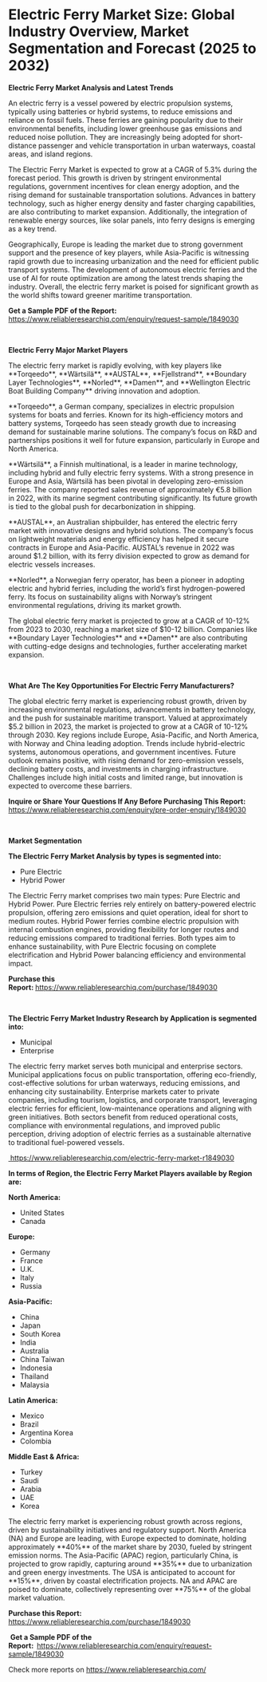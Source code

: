 <p><h1>Electric Ferry Market Size: Global Industry Overview, Market Segmentation and Forecast (2025 to 2032)</h1></p><p><strong>Electric Ferry Market Analysis and Latest Trends</strong></p>
<p><p>An electric ferry is a vessel powered by electric propulsion systems, typically using batteries or hybrid systems, to reduce emissions and reliance on fossil fuels. These ferries are gaining popularity due to their environmental benefits, including lower greenhouse gas emissions and reduced noise pollution. They are increasingly being adopted for short-distance passenger and vehicle transportation in urban waterways, coastal areas, and island regions.</p><p>The Electric Ferry Market is expected to grow at a CAGR of 5.3% during the forecast period. This growth is driven by stringent environmental regulations, government incentives for clean energy adoption, and the rising demand for sustainable transportation solutions. Advances in battery technology, such as higher energy density and faster charging capabilities, are also contributing to market expansion. Additionally, the integration of renewable energy sources, like solar panels, into ferry designs is emerging as a key trend.</p><p>Geographically, Europe is leading the market due to strong government support and the presence of key players, while Asia-Pacific is witnessing rapid growth due to increasing urbanization and the need for efficient public transport systems. The development of autonomous electric ferries and the use of AI for route optimization are among the latest trends shaping the industry. Overall, the electric ferry market is poised for significant growth as the world shifts toward greener maritime transportation.</p></p>
<p><strong>Get a Sample PDF of the Report:&nbsp;</strong> <a href="https://www.reliableresearchiq.com/enquiry/request-sample/1849030?utm_campaign=1842&utm_medium=2&utm_source=Github&utm_content=ia&utm_term=23012025&utm_id=electric-ferry">https://www.reliableresearchiq.com/enquiry/request-sample/1849030</a></p>
<p>&nbsp;</p>
<p><strong>Electric Ferry Major Market Players</strong></p>
<p><p>The electric ferry market is rapidly evolving, with key players like **Torqeedo**, **Wärtsilä**, **AUSTAL**, **Fjellstrand**, **Boundary Layer Technologies**, **Norled**, **Damen**, and **Wellington Electric Boat Building Company** driving innovation and adoption. </p><p>**Torqeedo**, a German company, specializes in electric propulsion systems for boats and ferries. Known for its high-efficiency motors and battery systems, Torqeedo has seen steady growth due to increasing demand for sustainable marine solutions. The company’s focus on R&D and partnerships positions it well for future expansion, particularly in Europe and North America.</p><p>**Wärtsilä**, a Finnish multinational, is a leader in marine technology, including hybrid and fully electric ferry systems. With a strong presence in Europe and Asia, Wärtsilä has been pivotal in developing zero-emission ferries. The company reported sales revenue of approximately €5.8 billion in 2022, with its marine segment contributing significantly. Its future growth is tied to the global push for decarbonization in shipping.</p><p>**AUSTAL**, an Australian shipbuilder, has entered the electric ferry market with innovative designs and hybrid solutions. The company’s focus on lightweight materials and energy efficiency has helped it secure contracts in Europe and Asia-Pacific. AUSTAL’s revenue in 2022 was around $1.2 billion, with its ferry division expected to grow as demand for electric vessels increases.</p><p>**Norled**, a Norwegian ferry operator, has been a pioneer in adopting electric and hybrid ferries, including the world’s first hydrogen-powered ferry. Its focus on sustainability aligns with Norway’s stringent environmental regulations, driving its market growth.</p><p>The global electric ferry market is projected to grow at a CAGR of 10-12% from 2023 to 2030, reaching a market size of $10-12 billion. Companies like **Boundary Layer Technologies** and **Damen** are also contributing with cutting-edge designs and technologies, further accelerating market expansion.</p></p>
<p>&nbsp;</p>
<p><strong>What Are The Key Opportunities For Electric Ferry Manufacturers?</strong></p>
<p><p>The global electric ferry market is experiencing robust growth, driven by increasing environmental regulations, advancements in battery technology, and the push for sustainable maritime transport. Valued at approximately $5.2 billion in 2023, the market is projected to grow at a CAGR of 10-12% through 2030. Key regions include Europe, Asia-Pacific, and North America, with Norway and China leading adoption. Trends include hybrid-electric systems, autonomous operations, and government incentives. Future outlook remains positive, with rising demand for zero-emission vessels, declining battery costs, and investments in charging infrastructure. Challenges include high initial costs and limited range, but innovation is expected to overcome these barriers.</p></p>
<p><strong>Inquire or Share Your Questions If Any Before Purchasing This Report:</strong> <a href="https://www.reliableresearchiq.com/enquiry/pre-order-enquiry/1849030?utm_campaign=1842&utm_medium=2&utm_source=Github&utm_content=ia&utm_term=23012025&utm_id=electric-ferry">https://www.reliableresearchiq.com/enquiry/pre-order-enquiry/1849030</a></p>
<p>&nbsp;</p>
<p><strong>Market Segmentation</strong></p>
<p><strong>The Electric Ferry Market Analysis by types is segmented into:</strong></p>
<p><ul><li>Pure Electric</li><li>Hybrid Power</li></ul></p>
<p><p>The Electric Ferry market comprises two main types: Pure Electric and Hybrid Power. Pure Electric ferries rely entirely on battery-powered electric propulsion, offering zero emissions and quiet operation, ideal for short to medium routes. Hybrid Power ferries combine electric propulsion with internal combustion engines, providing flexibility for longer routes and reducing emissions compared to traditional ferries. Both types aim to enhance sustainability, with Pure Electric focusing on complete electrification and Hybrid Power balancing efficiency and environmental impact.</p></p>
<p><strong>Purchase this Report:&nbsp;</strong><a href="https://www.reliableresearchiq.com/purchase/1849030?utm_campaign=1842&utm_medium=2&utm_source=Github&utm_content=ia&utm_term=23012025&utm_id=electric-ferry">https://www.reliableresearchiq.com/purchase/1849030</a></p>
<p>&nbsp;</p>
<p><strong>The Electric Ferry Market Industry Research by Application is segmented into:</strong></p>
<p><ul><li>Municipal</li><li>Enterprise</li></ul></p>
<p><p>The electric ferry market serves both municipal and enterprise sectors. Municipal applications focus on public transportation, offering eco-friendly, cost-effective solutions for urban waterways, reducing emissions, and enhancing city sustainability. Enterprise markets cater to private companies, including tourism, logistics, and corporate transport, leveraging electric ferries for efficient, low-maintenance operations and aligning with green initiatives. Both sectors benefit from reduced operational costs, compliance with environmental regulations, and improved public perception, driving adoption of electric ferries as a sustainable alternative to traditional fuel-powered vessels.</p></p>
<p><a href="https://www.reliableresearchiq.com/electric-ferry-market-r1849030?utm_campaign=1842&utm_medium=2&utm_source=Github&utm_content=ia&utm_term=23012025&utm_id=electric-ferry">&nbsp;https://www.reliableresearchiq.com/electric-ferry-market-r1849030</a></p>
<p><strong>In terms of Region, the Electric Ferry Market Players available by Region are:</strong></p>
<p>
    <p> <strong> North America: </strong>
        <ul>
            <li>United States</li>
            <li>Canada</li>
        </ul>
        </p> 
    <p> <strong> Europe: </strong>
        <ul>
            <li>Germany</li>
            <li>France</li>
            <li>U.K.</li>
            <li>Italy</li>
            <li>Russia</li>
        </ul>
        </p> 
    <p> <strong> Asia-Pacific: </strong>
        <ul>
            <li>China</li>
            <li>Japan</li>
            <li>South Korea</li>
            <li>India</li>
            <li>Australia</li>
            <li>China Taiwan</li>
            <li>Indonesia</li>
            <li>Thailand</li>
            <li>Malaysia</li>
        </ul>
        </p> 
    <p> <strong> Latin America: </strong>
        <ul>
            <li>Mexico</li>
            <li>Brazil</li>
            <li>Argentina Korea</li>
            <li>Colombia</li>
        </ul>
        </p> 
    <p> <strong> Middle East & Africa: </strong>
        <ul>
            <li>Turkey</li>
            <li>Saudi</li>
            <li>Arabia</li>
            <li>UAE</li>
            <li>Korea</li>
        </ul>
    </p>
    </p>
<p><p>The electric ferry market is experiencing robust growth across regions, driven by sustainability initiatives and regulatory support. North America (NA) and Europe are leading, with Europe expected to dominate, holding approximately **40%** of the market share by 2030, fueled by stringent emission norms. The Asia-Pacific (APAC) region, particularly China, is projected to grow rapidly, capturing around **35%** due to urbanization and green energy investments. The USA is anticipated to account for **15%**, driven by coastal electrification projects. NA and APAC are poised to dominate, collectively representing over **75%** of the global market valuation.</p></p>
<p><strong>Purchase this Report: </strong><a href="https://www.reliableresearchiq.com/purchase/1849030?utm_campaign=1842&utm_medium=2&utm_source=Github&utm_content=ia&utm_term=23012025&utm_id=electric-ferry">https://www.reliableresearchiq.com/purchase/1849030</a></p>
<p>&nbsp;<strong>Get a Sample PDF of the Report:&nbsp;&nbsp;</strong><a href="https://www.reliableresearchiq.com/enquiry/request-sample/1849030?utm_campaign=1842&utm_medium=2&utm_source=Github&utm_content=ia&utm_term=23012025&utm_id=electric-ferry">https://www.reliableresearchiq.com/enquiry/request-sample/1849030</a></p>
<p><strong></strong></p>
<p>Check more reports on <a href="https://www.reliableresearchiq.com/?utm_campaign=1842&utm_medium=2&utm_source=Github&utm_content=ia&utm_term=23012025&utm_id=electric-ferry">https://www.reliableresearchiq.com/</a></p>